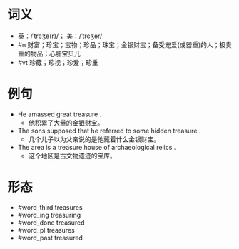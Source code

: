 # 词义
- 英：/ˈtreʒə(r)/； 美：/ˈtreʒər/
- #n 财富；珍宝；宝物；珍品；珠宝；金银财宝；备受宠爱(或器重)的人；极贵重的物品；心肝宝贝儿
- #vt 珍藏；珍视；珍爱；珍重
# 例句
- He amassed great treasure .
	- 他积累了大量的金银财宝。
- The sons supposed that he referred to some hidden treasure .
	- 几个儿子以为父亲说的是他藏着什么金银财宝。
- The area is a treasure house of archaeological relics .
	- 这个地区是古文物遗迹的宝库。
# 形态
- #word_third treasures
- #word_ing treasuring
- #word_done treasured
- #word_pl treasures
- #word_past treasured
